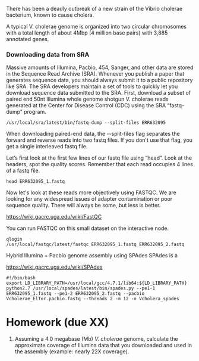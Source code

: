 There has been a deadly outbreak of a new strain of the Vibrio cholerae bacterium, known to cause cholera. 

A typical V. cholerae genome is organized into two circular chromosomes with a total length of about 4Mbp (4 million base pairs) with 3,885 annotated genes. 

### Downloading data from SRA
Massive amounts of Illumina, Pacbio, 454, Sanger, and other data are stored in the Sequence Read Archive (SRA). Whenever you publish a paper that generates sequence data, you should always submit it to a public repository like SRA. The SRA developers maintain a set of tools to quickly let you download sequence data submitted to the SRA.
	First, download a subset of paired end 50nt Illumina whole genome shotgun V. cholerae reads generated at the Center for Disease Control (CDC) using the SRA “fastq-dump” program. 

    /usr/local/sra/latest/bin/fastq-dump --split-files ERR632095

When downloading paired-end data, the --split-files flag separates the forward and reverse reads into two fastq files. If you don't use that flag, you get a single interleaved fastq file.

Let’s first look at the first few lines of our fastq file using “head”. Look at the headers, spot the quality scores. Remember that each read occupies 4 lines of a fastq file.

    head ERR632095_1.fastq

Now let's look at these reads more objectively using FASTQC. We are looking for any widespread issues of adapter contamination or poor sequence quality. There will always be some, but less is better.

https://wiki.gacrc.uga.edu/wiki/FastQC

You can run FASTQC on this small dataset on the interactive node.

    qlogin
    /usr/local/fastqc/latest/fastqc ERR632095_1.fastq ERR632095_2.fastq


Hybrid Illumina + Pacbio genome assembly using SPAdes
	SPAdes is a 


https://wiki.gacrc.uga.edu/wiki/SPAdes

    #!/bin/bash
    export LD_LIBRARY_PATH=/usr/local/gcc/4.7.1/lib64:${LD_LIBRARY_PATH}
    python2.7 /usr/local/spades/latest/bin/spades.py --pe1-1 ERR632095_1.fastq --pe1-2 ERR632095_2.fastq --pacbio Vcholerae_ElTor.pacbio.fastq --threads 2 -m 12 -o Vcholera_spades




# Homework (due XX)

1) Assuming a 4.0 megabase (Mb) _V. cholerae_ genome, calculate the approximate coverage of Illumina data that you downloaded and used in the assembly (example: nearly 22X coverage).